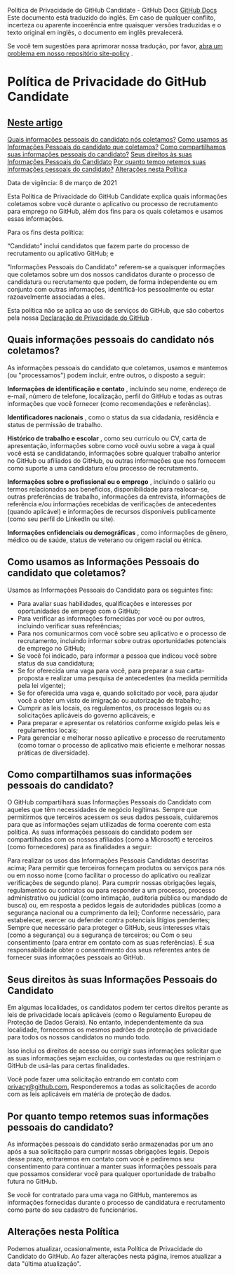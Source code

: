 Política de Privacidade do GitHub Candidate - GitHub Docs
[GitHub Docs](/pt)
Este documento está traduzido do inglês. Em caso de qualquer conflito, incerteza ou aparente incoerência entre quaisquer versões traduzidas e o texto original em inglês, o documento em inglês prevalecerá.

Se você tem sugestões para aprimorar nossa tradução, por favor,
[abra um problema em nosso repositório site-policy](https://github.com/github/site-policy/issues)
.

# Política de Privacidade do GitHub Candidate

## [Neste artigo](/github/site-policy/github-candidate-privacy-policy#in-this-article)
[Quais informações pessoais do candidato nós coletamos?](#what-candidate-personal-information-do-we-collect)
[Como usamos as Informações Pessoais do candidato que coletamos?](#how-do-we-use-the-candidate-personal-information-we-collect)
[Como compartilhamos suas informações pessoais do candidato?](#how-do-we-share-your-candidate-personal-information)
[Seus direitos às suas Informações Pessoais do Candidato](#your-rights-to-your-candidate-personal-information)
[Por quanto tempo retemos suas informações pessoais do candidato?](#how-long-do-we-retain-your-candidate-personal-information)
[Alterações nesta Política](#changes-to-this-policy)

Data de vigência: 8 de março de 2021

Esta Política de Privacidade do GitHub Candidate explica quais informações coletamos sobre você durante o aplicativo ou processo de recrutamento para emprego no GitHub, além dos fins para os quais coletamos e usamos essas informações.

Para os fins desta política:

“Candidato” inclui candidatos que fazem parte do processo de recrutamento ou aplicativo GitHub; e

"Informações Pessoais do Candidato" referem-se a quaisquer informações que coletamos sobre um dos nossos candidatos durante o processo de candidatura ou recrutamento que podem, de forma independente ou em conjunto com outras informações, identificá-los pessoalmente ou estar razoavelmente associadas a eles.

Esta política não se aplica ao uso de serviços do GitHub, que são cobertos pela nossa
[Declaração de Privacidade do GitHub](/pt/github/site-policy/github-privacy-statement)
.

## Quais informações pessoais do candidato nós coletamos?

As informações pessoais do candidato que coletamos, usamos e mantemos (ou "processamos") podem incluir, entre outros, o disposto a seguir:

**Informações de identificação e contato**
, incluindo seu nome, endereço de e-mail, número de telefone, localização, perfil do GitHub e todas as outras informações que você fornecer (como recomendações e referências).

**Identificadores nacionais**
, como o status da sua cidadania, residência e status de permissão de trabalho.

**Histórico de trabalho e escolar**
, como seu currículo ou CV, carta de apresentação, informações sobre como você ouviu sobre a vaga à qual você está se candidatando, informações sobre qualquer trabalho anterior no GitHub ou afiliados do GitHub, ou outras informações que nos fornecem como suporte a uma candidatura e/ou processo de recrutamento.

**Informações sobre o profissional ou o emprego**
, incluindo o salário ou termos relacionados aos benefícios, disponibilidade para realocar-se, outras preferências de trabalho, informações da entrevista, informações de referência e/ou informações recebidas de verificações de antecedentes (quando aplicável) e informações de recursos disponíveis publicamente (como seu perfil do LinkedIn ou site).

**Informações cnfidenciais ou demográficas**
, como informações de gênero, médico ou de saúde, status de veterano ou origem racial ou étnica.

## Como usamos as Informações Pessoais do candidato que coletamos?

Usamos as Informações Pessoais do Candidato para os seguintes fins:

- Para avaliar suas habilidades, qualificações e interesses por oportunidades de emprego com o GitHub;
- Para verificar as informações fornecidas por você ou por outros, incluindo verificar suas referências;
- Para nos comunicarmos com você sobre seu aplicativo e o processo de recrutamento, incluindo informar sobre outras oportunidades potenciais de emprego no GitHub;
- Se você foi indicado, para informar a pessoa que indicou você sobre status da sua candidatura;
- Se for oferecida uma vaga para você, para preparar a sua carta-proposta e realizar uma pesquisa de antecedentes (na medida permitida pela lei vigente);
- Se for oferecida uma vaga e, quando solicitado por você, para ajudar você a obter um visto de imigração ou autorização de trabalho;
- Cumprir as leis locais, os regulamentos, os processos legais ou as solicitações aplicáveis do governo aplicáveis; e
- Para preparar e apresentar os relatórios conforme exigido pelas leis e regulamentos locais;
- Para gerenciar e melhorar nosso aplicativo e processo de recrutamento (como tornar o processo de aplicativo mais eficiente e melhorar nossas práticas de diversidade).

## Como compartilhamos suas informações pessoais do candidato?

O GitHub compartilhará suas Informações Pessoais do Candidato com aqueles que têm necessidades de negócio legítimas. Sempre que permitirmos que terceiros acessem os seus dados pessoais, cuidaremos para que as informações sejam utilizadas de forma coerente com esta política. As suas informações pessoais do candidato podem ser compartilhadas com os nossos afiliados (como a Microsoft) e terceiros (como fornecedores) para as finalidades a seguir:

Para realizar os usos das Informações Pessoais Candidatas descritas acima;
Para permitir que terceiros forneçam produtos ou serviços para nós ou em nosso nome (como facilitar o processo do aplicativo ou realizar verificações de segundo plano).
Para cumprir nossas obrigações legais, regulamentos ou contratos ou para responder a um processo, processo administrativo ou judicial (como intimação, auditoria pública ou mandado de busca) ou, em resposta a pedidos legais de autoridades públicas (como a segurança nacional ou a cumprimento da lei);
Conforme necessário, para estabelecer, exercer ou defender contra potenciais litígios pendentes;
Sempre que necessário para proteger o GitHub, seus interesses vitais (como a segurança) ou a segurança de terceiros; ou
Com o seu consentimento (para entrar em contato com as suas referências). É sua responsabilidade obter o consentimento dos seus referentes antes de fornecer suas informações pessoais ao GitHub.

## Seus direitos às suas Informações Pessoais do Candidato

Em algumas localidades, os candidatos podem ter certos direitos perante as leis de privacidade locais aplicáveis (como o Regulamento Europeu de Proteção de Dados Gerais). No entanto, independentemente da sua localidade, fornecemos os mesmos padrões de proteção de privacidade para todos os nossos candidatos no mundo todo.

Isso inclui os direitos de acesso ou corrigir suas informações solicitar que as suas informações sejam excluídas, ou contestadas ou que restrinjam o GitHub de usá-las para certas finalidades.

Você pode fazer uma solicitação entrando em contato com
[privacy@github.com.](mailto:privacy@github.com.)
Responderemos a todas as solicitações de acordo com as leis aplicáveis em matéria de proteção de dados.

## Por quanto tempo retemos suas informações pessoais do candidato?

As informações pessoais do candidato serão armazenadas por um ano após a sua solicitação para cumprir nossas obrigações legais. Depois desse prazo, entraremos em contato com você e pediremos seu consentimento para continuar a manter suas informações pessoais para que possamos considerar você para qualquer oportunidade de trabalho futura no GitHub.

Se você for contratado para uma vaga no GitHub, manteremos as informações fornecidas durante o processo de candidatura e recrutamento como parte do seu cadastro de funcionários.

## Alterações nesta Política

Podemos atualizar, ocasionalmente, esta Política de Privacidade do Candidato do GitHub. Ao fazer alterações nesta página, iremos atualizar a data "última atualização".
